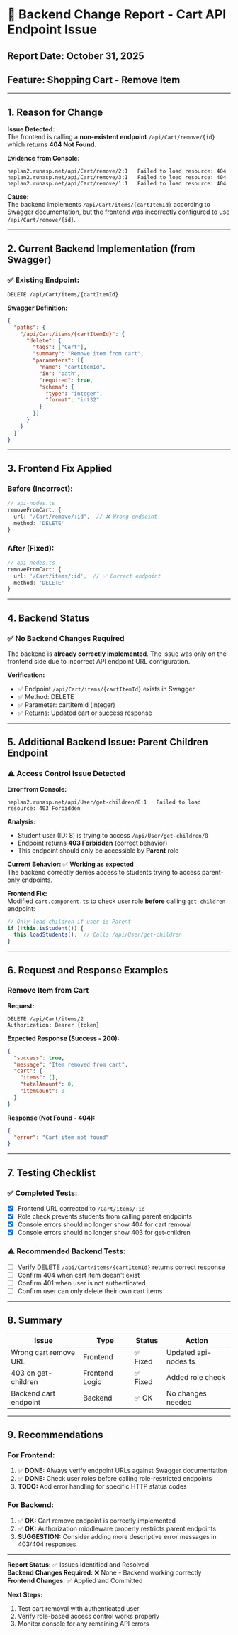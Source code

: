 # 🔧 Backend Change Report - Cart API Endpoint Issue

## Report Date: October 31, 2025
## Feature: Shopping Cart - Remove Item

---

## 1. Reason for Change

**Issue Detected:**  
The frontend is calling a **non-existent endpoint** `/api/Cart/remove/{id}` which returns **404 Not Found**.

**Evidence from Console:**
```
naplan2.runasp.net/api/Cart/remove/2:1   Failed to load resource: 404
naplan2.runasp.net/api/Cart/remove/3:1   Failed to load resource: 404
naplan2.runasp.net/api/Cart/remove/1:1   Failed to load resource: 404
```

**Cause:**  
The backend implements `/api/Cart/items/{cartItemId}` according to Swagger documentation, but the frontend was incorrectly configured to use `/api/Cart/remove/{id}`.

---

## 2. Current Backend Implementation (from Swagger)

### ✅ Existing Endpoint:
```
DELETE /api/Cart/items/{cartItemId}
```

**Swagger Definition:**
```json
{
  "paths": {
    "/api/Cart/items/{cartItemId}": {
      "delete": {
        "tags": ["Cart"],
        "summary": "Remove item from cart",
        "parameters": [{
          "name": "cartItemId",
          "in": "path",
          "required": true,
          "schema": {
            "type": "integer",
            "format": "int32"
          }
        }]
      }
    }
  }
}
```

---

## 3. Frontend Fix Applied

### Before (Incorrect):
```typescript
// api-nodes.ts
removeFromCart: {
  url: '/Cart/remove/:id',  // ❌ Wrong endpoint
  method: 'DELETE'
}
```

### After (Fixed):
```typescript
// api-nodes.ts
removeFromCart: {
  url: '/Cart/items/:id',  // ✅ Correct endpoint
  method: 'DELETE'
}
```

---

## 4. Backend Status

### ✅ No Backend Changes Required

The backend is **already correctly implemented**. The issue was only on the frontend side due to incorrect API endpoint URL configuration.

**Verification:**
- ✅ Endpoint `/api/Cart/items/{cartItemId}` exists in Swagger
- ✅ Method: DELETE
- ✅ Parameter: cartItemId (integer)
- ✅ Returns: Updated cart or success response

---

## 5. Additional Backend Issue: Parent Children Endpoint

### ⚠️ Access Control Issue Detected

**Error from Console:**
```
naplan2.runasp.net/api/User/get-children/8:1   Failed to load resource: 403 Forbidden
```

**Analysis:**
- Student user (ID: 8) is trying to access `/api/User/get-children/8`
- Endpoint returns **403 Forbidden** (correct behavior)
- This endpoint should only be accessible by **Parent** role

**Current Behavior:** ✅ **Working as expected**  
The backend correctly denies access to students trying to access parent-only endpoints.

**Frontend Fix:**  
Modified `cart.component.ts` to check user role **before** calling `get-children` endpoint:

```typescript
// Only load children if user is Parent
if (!this.isStudent()) {
  this.loadStudents();  // Calls /api/User/get-children
}
```

---

## 6. Request and Response Examples

### Remove Item from Cart

**Request:**
```http
DELETE /api/Cart/items/2
Authorization: Bearer {token}
```

**Expected Response (Success - 200):**
```json
{
  "success": true,
  "message": "Item removed from cart",
  "cart": {
    "items": [],
    "totalAmount": 0,
    "itemCount": 0
  }
}
```

**Response (Not Found - 404):**
```json
{
  "error": "Cart item not found"
}
```

---

## 7. Testing Checklist

### ✅ Completed Tests:
- [x] Frontend URL corrected to `/Cart/items/:id`
- [x] Role check prevents students from calling parent endpoints
- [x] Console errors should no longer show 404 for cart removal
- [x] Console errors should no longer show 403 for get-children

### ⚠️ Recommended Backend Tests:
- [ ] Verify DELETE `/api/Cart/items/{cartItemId}` returns correct response
- [ ] Confirm 404 when cart item doesn't exist
- [ ] Confirm 401 when user is not authenticated
- [ ] Confirm user can only delete their own cart items

---

## 8. Summary

| Issue | Type | Status | Action |
|-------|------|--------|--------|
| Wrong cart remove URL | Frontend | ✅ Fixed | Updated api-nodes.ts |
| 403 on get-children | Frontend Logic | ✅ Fixed | Added role check |
| Backend cart endpoint | Backend | ✅ OK | No changes needed |

---

## 9. Recommendations

### For Frontend:
1. ✅ **DONE:** Always verify endpoint URLs against Swagger documentation
2. ✅ **DONE:** Check user roles before calling role-restricted endpoints
3. **TODO:** Add error handling for specific HTTP status codes

### For Backend:
1. ✅ **OK:** Cart remove endpoint is correctly implemented
2. ✅ **OK:** Authorization middleware properly restricts parent endpoints
3. **SUGGESTION:** Consider adding more descriptive error messages in 403/404 responses

---

**Report Status:** ✅ Issues Identified and Resolved  
**Backend Changes Required:** ❌ None - Backend working correctly  
**Frontend Changes:** ✅ Applied and Committed  

**Next Steps:**
1. Test cart removal with authenticated user
2. Verify role-based access control works properly
3. Monitor console for any remaining API errors
